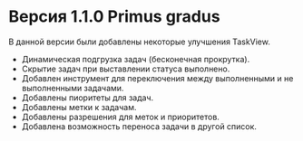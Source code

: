 # Версия 1.1.0 Primus gradus
В данной версии были добавлены некоторые улучшения TaskView.

- Динамическая подгрузка задач (бесконечная прокрутка).
- Скрытие задач при выставлении статуса выполнено.
- Добавлен инструмент для переключения между выполненными и не выполненными задачами.
- Добавлены пиоритеты для задач.
- Добавлены метки к задачам.
- Добавлены разрешения для меток и приоритетов.
- Добавлена возможность переноса задачи в другой список.
